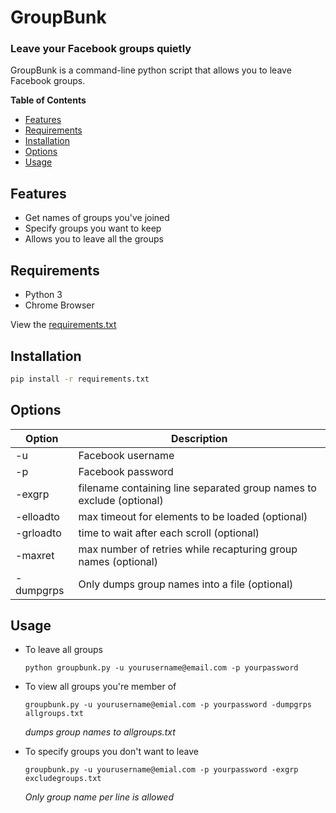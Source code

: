 # GroupBunk
### Leave your Facebook groups quietly

GroupBunk is a command-line python script that allows you to leave Facebook groups.

**Table of Contents**
- [Features](#Features "Features")
- [Requirements](#Requirements "Requirements")
- [Installation](#Installation "Installation")
- [Options](#Options "Options")
- [Usage](#Usage "Usage")

## Features
- Get names of groups you've joined
- Specify groups you want to keep
- Allows you to leave all the groups

## Requirements
- Python 3
- Chrome Browser

View the [requirements.txt](https://github.com/shine-jayakumar/Rubber-Price-Telegram-Bot/blob/master/requirements.txt)

## Installation
```sh
pip install -r requirements.txt
```
## Options
| Option | Description |
| ------ | ------ |
| -u | Facebook username |
| -p | Facebook password |
| -exgrp | filename containing line separated group names to exclude (optional) |
| -elloadto | max timeout for elements to be loaded (optional) |
| -grloadto | time to wait after each scroll (optional) |
| -maxret | max number of retries while recapturing group names (optional) |
| -dumpgrps | Only dumps group names into a file (optional) |

## Usage
- To leave all groups
    ```
    python groupbunk.py -u yourusername@email.com -p yourpassword
    ```
- To view all groups you're member of 
    ```
    groupbunk.py -u yourusername@emial.com -p yourpassword -dumpgrps allgroups.txt
    ```
    *dumps group names to allgroups.txt*
    
- To specify groups you don't want to leave
    ```
    groupbunk.py -u yourusername@emial.com -p yourpassword -exgrp excludegroups.txt
    ```
    *Only group name per line is allowed* 
